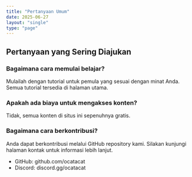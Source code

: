 ```yaml
---
title: "Pertanyaan Umum"
date: 2025-06-27
layout: "single"
type: "page"
---
```


## Pertanyaan yang Sering Diajukan

### Bagaimana cara memulai belajar?
Mulailah dengan tutorial untuk pemula yang sesuai dengan minat Anda. Semua tutorial tersedia di halaman utama.

### Apakah ada biaya untuk mengakses konten?
Tidak, semua konten di situs ini sepenuhnya gratis.

### Bagaimana cara berkontribusi?
Anda dapat berkontribusi melalui GitHub repository kami. Silakan kunjungi halaman kontak untuk informasi lebih lanjut.

- GitHub: github.com/ocatacat
- Discord: discord.gg/ocatacat
